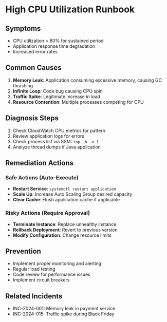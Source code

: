 # High CPU Utilization Runbook

## Symptoms
- CPU utilization > 80% for sustained period
- Application response time degradation
- Increased error rates

## Common Causes
1. **Memory Leak**: Application consuming excessive memory, causing GC thrashing
2. **Infinite Loop**: Code bug causing CPU spin
3. **Traffic Spike**: Legitimate increase in load
4. **Resource Contention**: Multiple processes competing for CPU

## Diagnosis Steps
1. Check CloudWatch CPU metrics for pattern
2. Review application logs for errors
3. Check process list via SSM: `top -b -n 1`
4. Analyze thread dumps if Java application

## Remediation Actions

### Safe Actions (Auto-Execute)
- **Restart Service**: `systemctl restart application`
- **Scale Up**: Increase Auto Scaling Group desired capacity
- **Clear Cache**: Flush application cache if applicable

### Risky Actions (Require Approval)
- **Terminate Instance**: Replace unhealthy instance
- **Rollback Deployment**: Revert to previous version
- **Modify Configuration**: Change resource limits

## Prevention
- Implement proper monitoring and alerting
- Regular load testing
- Code review for performance issues
- Implement circuit breakers

## Related Incidents
- INC-2024-001: Memory leak in payment service
- INC-2024-015: Traffic spike during Black Friday
